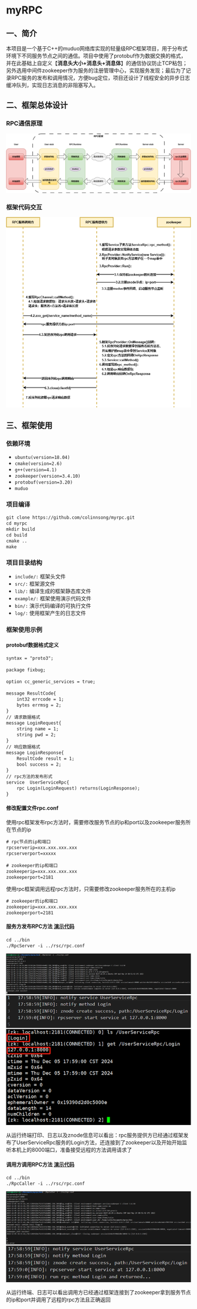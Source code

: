 # myRPC

## 一、简介
本项目是一个基于C++的muduo网络库实现的轻量级RPC框架项目，用于分布式环境下不同服务节点之间的通信。项目中使用了protobuf作为数据交换的格式，并在此基础上自定义【**消息头大小+消息头+消息体**】的通信协议防止TCP粘包；另外选用中间件zookeeper作为服务的注册管理中心，实现服务发现；最后为了记录RPC服务的发布和调用情况，方便bug定位，项目还设计了线程安全的异步日志缓冲队列，实现日志消息的非阻塞写入。

## 二、框架总体设计

### RPC通信原理
![rpc通信原理图](./images/rpc通信原理图.png)

### 框架代码交互
![rpc通信原理图](./images/rpc代码交互图.png)

## 三、框架使用

### 依赖环境
* `ubuntu(version=18.04)`
* `cmake(version=2.6)`
* `g++(version=4.1)`
* `zookeeper(version=3.4.10)`
* `protobuf(version=3.20)`
* `muduo`

### 项目编译
```
git clone https://github.com/colinnsong/myrpc.git
cd myrpc  
mkdir build  
cd build  
cmake ..  
make  
```

### 项目目录结构
* `include/:` 框架头文件
* `src/:` 框架源文件
* `lib/:` 编译生成的框架静态库文件
* `example/:` 框架使用演示代码文件
* `bin/:` 演示代码编译的可执行文件
* `log/:` 使用框架产生的日志文件

### 框架使用示例

#### protobuf数据格式定义
```
syntax = "proto3";

package fixbug;

option cc_generic_services = true;

message ResultCode{
    int32 errcode = 1;
    bytes errmsg = 2;
}
// 请求数据格式
message LoginRequest{
    string name = 1;
    string pwd = 2;
}
// 响应数据格式
message LoginResponse{
    ResultCode result = 1;
    bool success = 2;
}
// rpc方法的发布形式
service  UserServiceRpc{
    rpc Login(LoginRequest) returns(LoginResponse);
}
```

#### 修改配置文件rpc.conf
使用rpc框架发布rpc方法时，需要修改服务节点的ip和port以及zookeeper服务所在节点的ip
```
# rpc节点的ip和端口
rpcserverip=xxx.xxx.xxx.xxx
rpcserverport=xxxxx

# zookeeper的ip和端口
zookeeperip=xxx.xxx.xxx.xxx
zookeeperport=2181
```

使用rpc框架调用远程rpc方法时，只需要修改zookeeper服务所在的主机ip
```
# zookeeper的ip和端口
zookeeperip=xxx.xxx.xxx.xxx
zookeeperport=2181
```

#### 服务方发布RPC方法 [演示代码](./example/callee/userservice.cpp)
```
cd ../bin
./RpcServer -i ../rsc/rpc.conf
```
![rpc服务启动](./images/服务端运行图.png)
![rpc服务日志](./images/日志1.png)
![znode状态](./images/znode.png)

从运行终端打印、日志以及znode信息可以看出：rpc服务提供方已经通过框架发布了UserServiceRpc服务的Login方法，还连接到了zookeeper以及开始开始监听本机上的8000端口，准备接受远程的方法调用请求了

#### 调用方调用RPC方法 [演示代码](./example/caller/callservice.cpp)
```
cd ../bin
./RpcCaller -i ../rsc/rpc.conf
```
![rpc服务启动](./images/调用端运行图.png)
![rpc服务日志](./images/日志2.png)

从运行终端、日志可以看出调用方已经通过框架连接到了zookeeper拿到服务节点的ip和port并调用了远程的rpc方法且正确返回